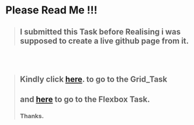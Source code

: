 Please Read Me !!!
================================

> ## I submitted this Task before Realising i was supposed to create a live github page from it.
<br>
<br>

> ## Kindly click [here](https://simplenique.github.io/I4GxZuri/Flexbox_and_Grid/grid.html). to go to the Grid_Task
> ## and [here](https://simplenique.github.io/I4GxZuri/Flexbox_and_Grid/) to go to the Flexbox Task.
> ### Thanks.

